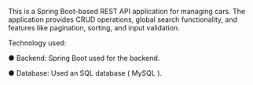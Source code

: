This is a Spring Boot-based REST API application for managing cars. The application provides CRUD operations, global search functionality, and features like pagination, sorting, and input validation. 




Technology used:

● Backend: Spring Boot used for the backend.

● Database: Used an SQL database ( MySQL ).
